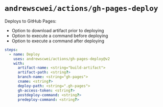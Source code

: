 # `andrewscwei/actions/gh-pages-deploy`

Deploys to GitHub Pages:

- Option to download artifact prior to deploying
- Option to execute a command before deploying
- Option to execute a command after deploying

```yml
steps:
  - name: Deploy
    uses: andrewscwei/actions/gh-pages-deploy@v2
    with:
      artifact-name: <string="build-artifact">
      artifact-path: <string?>
      branch-name: <string="gh-pages">
      cname: <string?>
      deploy-path: <string=".gh-pages">
      gh-access-token: <string?>
      postdeploy-command: <string?>
      predeploy-command: <string?>
```
